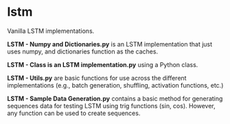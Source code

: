 # lstm
Vanilla LSTM implementations.

<b>LSTM - Numpy and Dictionaries.py</b> is an LSTM implementation that just uses numpy, and dictionaries function as the caches.

<b>LSTM - Class is an LSTM implementation.py</b> using a Python class.

<b>LSTM - Utils.py</b> are basic functions for use across the different implementations (e.g., batch generation, shuffling, activation functions, etc.)

<b>LSTM - Sample Data Generation.py</b> contains a basic method for generating sequences data for testing LSTM using trig functions (sin, cos). However, any function can be used to create sequences. 
